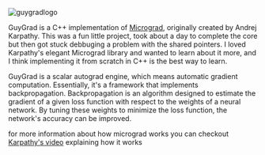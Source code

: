 

![guygradlogo](https://github.com/GuyE2718/GuyGrad/assets/121691820/04f0dfd7-8380-4c48-97d0-7d5b2d0c9215)

GuyGrad is a C++ implementation of [Micrograd](https://github.com/karpathy/micrograd), originally created by Andrej Karpathy. This was a fun little project, took about a day to complete the core but then got stuck debbuging a problem with the shared pointers. I loved Karpathy's elegant Micrograd library and wanted to learn about it more, and I think implementing it from scratch in C++ is the best way to learn.

GuyGrad is a scalar autograd engine, which means automatic gradient computation. Essentially, it's a framework that implements backpropagation. Backpropagation is an algorithm designed to estimate the gradient of a given loss function with respect to the weights of a neural network. By tuning these weights to minimize the loss function, the network's accuracy can be improved.

for more information about how micrograd works you can checkout [Karpathy's video](https://www.youtube.com/watch?v=VMj-3S1tku0&list=PLAqhIrjkxbuWI23v9cThsA9GvCAUhRvKZ) explaining how it works

